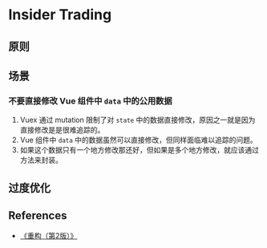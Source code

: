 # Insider Trading


## 原则



## 场景
### 不要直接修改 Vue 组件中 `data` 中的公用数据
1. Vuex 通过 mutation 限制了对 `state` 中的数据直接修改，原因之一就是因为直接修改是是很难追踪的。
2. Vue 组件中 `data` 中的数据虽然可以直接修改，但同样面临难以追踪的问题。
3. 如果这个数据只有一个地方修改那还好，但如果是多个地方修改，就应该通过方法来封装。


## 过度优化


## References
* [《重构（第2版）》](https://book.douban.com/subject/33400354/)

